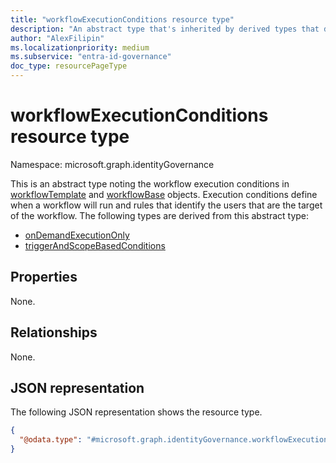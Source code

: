 ```yaml
---
title: "workflowExecutionConditions resource type"
description: "An abstract type that's inherited by derived types that define different conditions that trigger execution of a workflow."
author: "AlexFilipin"
ms.localizationpriority: medium
ms.subservice: "entra-id-governance"
doc_type: resourcePageType
---
```


# workflowExecutionConditions resource type

Namespace: microsoft.graph.identityGovernance

This is an abstract type noting the workflow execution conditions in [workflowTemplate](../resources/identitygovernance-workflowtemplate.md) and [workflowBase](../resources/identitygovernance-workflowbase.md) objects. Execution conditions define when a workflow will run and rules that identify the users that are the target of the workflow. The following types are derived from this abstract type:
+ [onDemandExecutionOnly](../resources/identitygovernance-ondemandexecutiononly.md)
+ [triggerAndScopeBasedConditions](../resources/identitygovernance-triggerandscopebasedconditions.md)

## Properties

None.

## Relationships

None.

## JSON representation

The following JSON representation shows the resource type.
<!-- {
  "blockType": "resource",
  "@odata.type": "microsoft.graph.identityGovernance.workflowExecutionConditions"
}
-->
``` json
{
  "@odata.type": "#microsoft.graph.identityGovernance.workflowExecutionConditions"
}
```
